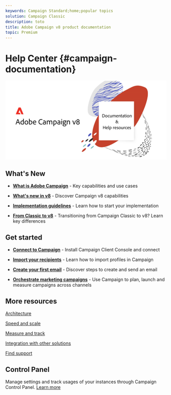 ```yaml
---
keywords: Campaign Standard;home;popular topics
solution: Campaign Classic
description: toto
title: Adobe Campaign v8 product documentation
topic: Premium
---
```


# Help Center {#campaign-documentation}

![](assets/ACCv8.png) 

## What's New

* **[What is Adobe Campaign](start/get-started.md)** - Key capabilities and use cases

* **[What's new in v8](start/whats-new.md)** - Discover Campaign v8 capabilities

* **[Implementation guidelines](start/implement.md)**  - Learn how to start your implementation

* **[From Classic to v8](start/capability-matrix.md)** - Transitioning from Campaign Classic to v8? Learn key differences

## Get started

* **[Connect to Campaign](start/connect.md)** - Install Campaign Client Console and connect

* **[Import your recipients](start/import.md)** - Learn how to import profiles in Campaign

* **[Create your first email](start/create-message.md)** - Discover steps to create and send an email

* **[Orchestrate marketing campaigns](start/campaigns.md)** - Use Campaign to plan, launch and measure campaigns across channels

## More resources

[Architecture](start/architecture.md)

[Speed and scale](start/whats-new.md)

[Measure and track](start/reporting.md)

[Integration with other solutions](start/integration.md)

[Find support](start/support.md)


## Control Panel

Manage settings and track usages of your instances through Campaign Control Panel. [Learn more](https://experienceleague.adobe.com/docs/control-panel/using/control-panel-home.html)
